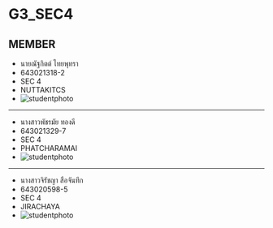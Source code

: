 # G3_SEC4
## MEMBER 

* นายณัฐกิตต์ ไทยพุทรา
* 643021318-2
* SEC 4
* NUTTAKITCS
* ![studentphoto](https://github.com/NUTTAKITCS/G3_SEC4/assets/137744535/882ff207-5a83-4bef-a933-985b51b7711d)
---
* นางสาวพัชรมัย ทองดี
* 643021329-7
* SEC 4
* PHATCHARAMAI
* ![studentphoto](https://github.com/Guitarphatcha/test/assets/125590547/fffd1b33-8e1a-4df0-afac-0a827704abd6)
---
* นางสาวจิรัชญา สือจันทึก
* 643020598-5
* SEC 4
* JIRACHAYA
* ![studentphoto](https://github.com/jirachaya643020598-5/jirachaya/assets/137024531/5a2f0908-12e4-4062-b365-3c76e719ddea)
